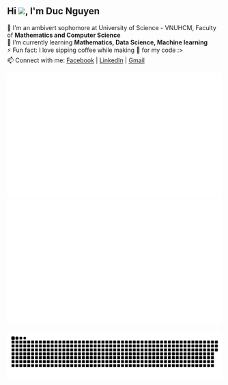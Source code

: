 <h2>Hi  <img src="https://c.tenor.com/ShTnSrVLePQAAAAi/capoo-bugcat.gif" width="40" />, I'm Duc Nguyen</h1>

:book: I'm an ambivert sophomore at University of Science - VNUHCM, Faculty of **Mathematics and Computer Science** </br>
:seedling: I’m currently learning **Mathematics, Data Science, Machine learning** </br>
:zap: Fun fact: I love sipping coffee while making :bug: for my code :> </br>
:mailbox: Connect with me: [Facebook](https://fb.com/nguyenduc1511) | [LinkedIn](https://www.linkedin.com/in/ngntrgduc/) | [Gmail](mailto:trungducnguyen1511@gmail.com)

<div width="100%" align="center">  
  <img src="https://github.com/ngntrgduc/github-stats/blob/master/generated/overview.svg">
  <img src="https://github.com/ngntrgduc/github-stats/blob/master/generated/languages.svg">

![](https://github.com/ducnguyen1511/ducnguyen1511/blob/output/github-contribution-grid-snake.svg)  
